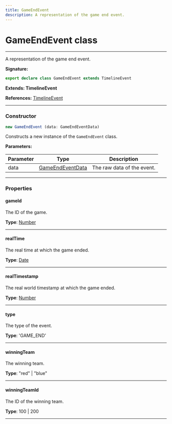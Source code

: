 ```yaml
---
title: GameEndEvent
description: A representation of the game end event.
---
```


# GameEndEvent class

---

A representation of the game end event.

**Signature:**

```ts
export declare class GameEndEvent extends TimelineEvent 
```

**Extends: TimelineEvent**

**References:** [TimelineEvent](/api/classes/timelineevent)

---

### Constructor

```ts
new GameEndEvent (data: GameEndEventData)
```

Constructs a new instance of the `GameEndEvent` class.

**Parameters:**

| Parameter | Type | Description |
| --------- | ---- | ----------- |
| data | [GameEndEventData](/api/interfaces/gameendeventdata) | The raw data of the event. |
---

### Properties

#### gameId

The ID of the game.



**Type**: [Number](https://developer.mozilla.org/en-US/docs/Web/JavaScript/Reference/Global_Objects/Number)

---

#### realTime

The real time at which the game ended.



**Type**: [Date](https://developer.mozilla.org/en-US/docs/Web/JavaScript/Reference/Global_Objects/Date)

---

#### realTimestamp

The real world timestamp at which the game ended.



**Type**: [Number](https://developer.mozilla.org/en-US/docs/Web/JavaScript/Reference/Global_Objects/Number)

---

#### type

The type of the event.



**Type**: 'GAME_END'

---

#### winningTeam

The winning team.



**Type**: "red" \| "blue"

---

#### winningTeamId

The ID of the winning team.



**Type**: 100 \| 200

---

